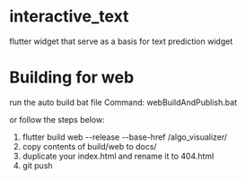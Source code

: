 # interactive_text
flutter widget that serve as a basis for text prediction widget 

# Building for web
run the auto build bat file 
Command: webBuildAndPublish.bat

or follow the steps below:
1. flutter build web --release --base-href /algo_visualizer/ 
1. copy contents of build/web to docs/
1. duplicate your index.html and rename it to 404.html
1. git push